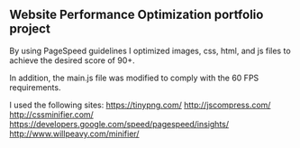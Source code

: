 ## Website Performance Optimization portfolio project


By using PageSpeed guidelines I optimized images, css, html, and js files to achieve the desired score of 90+.

In addition, the main.js file was modified to comply with the 60 FPS requirements.

I used the following sites:
 https://tinypng.com/
 http://jscompress.com/
 http://cssminifier.com/
 https://developers.google.com/speed/pagespeed/insights/
 http://www.willpeavy.com/minifier/


